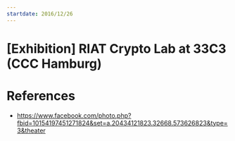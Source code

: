 ```yaml
---
startdate: 2016/12/26
---
```

# [Exhibition] RIAT Crypto Lab at 33C3 (CCC Hamburg)

# References
* https://www.facebook.com/photo.php?fbid=10154197451271824&set=a.20434121823.32668.573626823&type=3&theater
